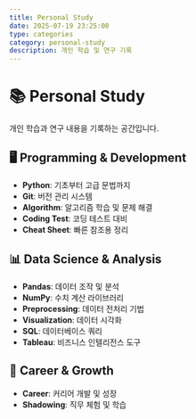 ```yaml
---
title: Personal Study
date: 2025-07-19 23:25:00
type: categories
category: personal-study
description: 개인 학습 및 연구 기록
---
```


# 📚 Personal Study

개인 학습과 연구 내용을 기록하는 공간입니다.

## 🖥️ Programming & Development
- **Python**: 기초부터 고급 문법까지
- **Git**: 버전 관리 시스템
- **Algorithm**: 알고리즘 학습 및 문제 해결
- **Coding Test**: 코딩 테스트 대비
- **Cheat Sheet**: 빠른 참조용 정리

## 📊 Data Science & Analysis  
- **Pandas**: 데이터 조작 및 분석
- **NumPy**: 수치 계산 라이브러리
- **Preprocessing**: 데이터 전처리 기법
- **Visualization**: 데이터 시각화
- **SQL**: 데이터베이스 쿼리
- **Tableau**: 비즈니스 인텔리전스 도구

## 💼 Career & Growth
- **Career**: 커리어 개발 및 성장
- **Shadowing**: 직무 체험 및 학습 